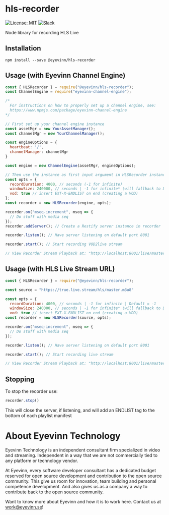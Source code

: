 # hls-recorder

[![License: MIT](https://img.shields.io/badge/License-MIT-yellow.svg)](https://opensource.org/licenses/MIT) [![Slack](http://slack.streamingtech.se/badge.svg)](http://slack.streamingtech.se)

Node library for recording HLS Live

## Installation

```
npm install --save @eyevinn/hls-recorder
```

## Usage (with Eyevinn Channel Engine)

```javascript
const { HLSRecorder } = require("@eyevinn/hls-recorder");
const ChannelEngine = require("eyevinn-channel-engine");

/*
  For instructions on how to properly set up a channel engine, see:
  https://www.npmjs.com/package/eyevinn-channel-engine
*/

// First set up your channel engine instance
const assetMgr = new YourAssetManager();
const channelMgr = new YourChannelManager();

const engineOptions = {
  heartbeat: '/',
  channelManager: channelMgr
}

const engine = new ChannelEngine(assetMgr, engineOptions);

// Then use the instance as first input argument in HLSRecorder instance
const opts = {
  recordDuration: 4000, // seconds (-1 for infinite)
  windowSize: 240000, // seconds | -1 for infinite* (will fallback to Default if source is not EVENT or VOD type) | Default = 300000
  vod: true // insert EXT-X-ENDLIST on end (creating a VOD)
};
const recorder = new HLSRecorder(engine, opts);

recorder.on("mseq-increment", mseq => {
  // Do stuff with media seq
});
recorder.addServer(); // Create a Restify server instance in recorder

recorder.listen(); // Have server listening on default port 8001

recorder.start(); // Start recording VOD2live stream

// View Recorder Stream Playback at: "http://localhost:8001/live/master.m3u8"
```

## Usage (with HLS Live Stream URL)

```javascript
const { HLSRecorder } = require("@eyevinn/hls-recorder");

const source = "https://true.live.stream/hls/master.m3u8"

const opts = {
  recordDuration: 4000, // seconds | -1 for infinite | Default = -1
  windowSize: 240000, // seconds | -1 for infinite* (will fallback to Default if source is not EVENT or VOD type) | Default = 300000
  vod: true // insert EXT-X-ENDLIST on end (creating a VOD)
const recorder = new HLSRecorder(source, opts);

recorder.on("mseq-increment", mseq => {
  // Do stuff with media seq
});

recorder.listen(); // Have server listening on default port 8001

recorder.start(); // Start recording live stream

// View Recorder Stream Playback at: "http://localhost:8001/live/master.m3u8"
```
## Stopping
To stop the recorder use:
```javascript
recorder.stop()
```
This will close the server, if listening, and will add an ENDLIST tag to the bottom of each playlist manifest


# About Eyevinn Technology

Eyevinn Technology is an independent consultant firm specialized in video and streaming. Independent in a way that we are not commercially tied to any platform or technology vendor.

At Eyevinn, every software developer consultant has a dedicated budget reserved for open source development and contribution to the open source community. This give us room for innovation, team building and personal competence development. And also gives us as a company a way to contribute back to the open source community.

Want to know more about Eyevinn and how it is to work here. Contact us at work@eyevinn.se!
